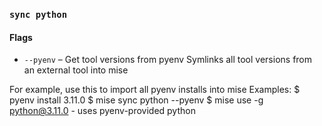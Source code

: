 ### `sync python`


#### Flags

* `--pyenv` – Get tool versions from pyenv
Symlinks all tool versions from an external tool into mise

For example, use this to import all pyenv installs into mise
Examples:
  $ pyenv install 3.11.0
  $ mise sync python --pyenv
  $ mise use -g python@3.11.0 - uses pyenv-provided python
